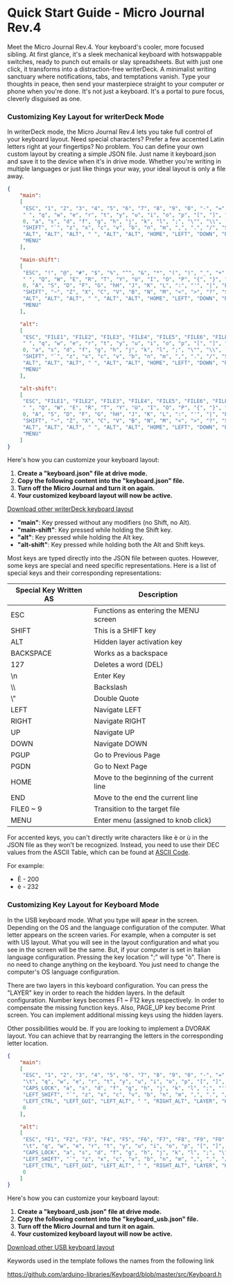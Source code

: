# Quick Start Guide - Micro Journal Rev.4

Meet the Micro Journal Rev.4. Your keyboard's cooler, more focused sibling. At first glance, it's a sleek mechanical keyboard with hotswappable switches, ready to punch out emails or slay spreadsheets. But with just one click, it transforms into a distraction-free writerDeck. A minimalist writing sanctuary where notifications, tabs, and temptations vanish. Type your thoughts in peace, then send your masterpiece straight to your computer or phone when you're done. It's not just a keyboard. It's a portal to pure focus, cleverly disguised as one.


### Customizing Key Layout for writerDeck Mode

In writerDeck mode, the Micro Journal Rev.4 lets you take full control of your keyboard layout. Need special characters? Prefer a few accented Latin letters right at your fingertips? No problem. You can define your own custom layout by creating a simple JSON file. Just name it keyboard.json and save it to the device when it's in drive mode. Whether you're writing in multiple languages or just like things your way, your ideal layout is only a file away.




```json
{
    "main": 
    [
     "ESC", "1", "2", "3", "4", "5", "6", "7", "8", "9", "0", "-", "=", "BACKSPACE", "DEL",
     " ", "q", "w", "e", "r", "t", "y", "u", "i", "o", "p", "[", "]", "\n", "PGUP",
     0, "a", "s", "d", "f", "g", "h", "j", "k", "l", ";", "\"", "\\", "PGDN",
     "SHIFT", "`", "z", "x", "c", "v", "b", "n", "m", ",", ".", "/", "SHIFT", "UP", "END",
     "ALT", "ALT", "ALT", " ", "ALT", "ALT", "HOME", "LEFT", "DOWN", "RIGHT",
     "MENU"
    ],

    "main-shift": 
    [
     "ESC", "!", "@", "#", "$", "%", "^", "&", "*", "(", ")", "_", "+", "BACKSPACE", "DEL",
     " ", "Q", "W", "E", "R", "T", "Y", "U", "I", "O", "P", "{", "}", "\n", "PGUP",
     0, "A", "S", "D", "F", "G", "hH", "J", "K", "L", ":", "'", "|", "PGDN",
     "SHIFT", "~", "Z", "X", "C", "V", "B", "N", "M", "<", ">", "?", "SHIFT", "UP", "END",
     "ALT", "ALT", "ALT", " ", "ALT", "ALT", "HOME", "LEFT", "DOWN", "RIGHT",
     "MENU"
    ],

    "alt": 
    [
     "ESC", "FILE1", "FILE2", "FILE3", "FILE4", "FILE5", "FILE6", "FILE7", "FILE8", "FILE9", "FILE0", "-", "=", "BACKSPACE", "DEL",
     " ", "q", "w", "e", "r", "t", "y", "u", "i", "o", "p", "[", "]", "\n", "PGUP",
     0, "a", "s", "d", "f", "g", "h", "j", "k", "l", ";", "\"", "\\", "PGDN",
     "SHIFT", "`", "z", "x", "c", "v", "b", "n", "m", ",", ".", "/", "SHIFT", "UP", "END",
     "ALT", "ALT", "ALT", " ", "ALT", "ALT", "HOME", "LEFT", "DOWN", "RIGHT",
     "MENU"
    ],

    "alt-shift": 
    [
     "ESC", "FILE1", "FILE2", "FILE3", "FILE4", "FILE5", "FILE6", "FILE7", "FILE8", "FILE9", "FILE0", "-", "=", "BACKSPACE", "DEL",
     " ", "Q", "W", "E", "R", "T", "Y", "U", "I", "O", "P", "{", "}", "\n", "PGUP",
     0, "A", "S", "D", "F", "G", "hH", "J", "K", "L", ":", "'", "|", "PGDN",
     "SHIFT", "~", "Z", "X", "C", "V", "B", "N", "M", "<", ">", "?", "SHIFT", "UP", "END",
     "ALT", "ALT", "ALT", " ", "ALT", "ALT", "HOME", "LEFT", "DOWN", "RIGHT",
     "MENU"
    ]
}
```

Here's how you can customize your keyboard layout:

1. **Create a "keyboard.json" file at drive mode.**
2. **Copy the following content into the "keyboard.json" file.**
3. **Turn off the Micro Journal and turn it on again.**
4. **Your customized keyboard layout will now be active.**


[Download other writerDeck keyboard layout](https://github.com/unkyulee/micro-journal/tree/main/micro-journal-rev-4-revamp/keyboard_template)

- **"main"**: Key pressed without any modifiers (no Shift, no Alt).
- **"main-shift"**: Key pressed while holding the Shift key.
- **"alt"**: Key pressed while holding the Alt key.
- **"alt-shift"**: Key pressed while holding both the Alt and Shift keys.

Most keys are typed directly into the JSON file between quotes. However, some keys are special and need specific representations. Here is a list of special keys and their corresponding representations:

| Special Key Written AS | Description                               |
| ---------------------- | ----------------------------------------- |
| ESC                    | Functions as entering the MENU screen     |
| SHIFT                  | This is a SHIFT key                       |
| ALT                    | Hidden layer activation key               |
| BACKSPACE              | Works as a backspace                      |
| 127                    | Deletes a word (DEL)                      |
| \n                     | Enter Key                                 |
| \\\\                   | Backslash                                 |
| \\"                    | Double Quote                              |
| LEFT                   | Navigate LEFT                             |
| RIGHT                  | Navigate RIGHT                            |
| UP                     | Navigate UP                               |
| DOWN                   | Navigate DOWN                             |
| PGUP                   | Go to Previous Page                       |
| PGDN                   | Go to Next Page                           |
| HOME                   | Move to the beginning of the current line |
| END                    | Move to the end the current line          |
| FILE0 ~ 9              | Transition to the target file             |
| MENU                   | Enter menu (assigned to knob click)       |

For accented keys, you can't directly write characters like è or ù in the JSON file as they won’t be recognized. Instead, you need to use their DEC values from the ASCII Table, which can be found at [ASCII Code](https://www.ascii-code.com/).

For example:
- È - 200
- è - 232



### Customizing Key Layout for Keyboard Mode

In the USB keyboard mode. What you type will apear in the screen. Depending on the OS and the language configuration of the computer. What letter appears on the screen varies. For example, when a computer is set with US layout. What you will see in the layout configuration and what you see in the screen will be the same. But, if your computer is set in Italian language configuration. Pressing the key location ";" will type "ò". There is no need to change anything on the keyboard. You just need to change the computer's OS language configuration. 

There are two layers in this keyboard configuration. You can press the "LAYER" key in order to reach the hidden layers. In the default configuration. Number keys becomes F1 ~ F12 keys respectively. In order to compensate the missing function keys. Also, PAGE_UP key become Print screen. You can implement additional missing keys using the hidden layers. 

Other possibilities would be. If you are looking to implement a DVORAK layout. You can achieve that by rearranging the letters in the corresponding letter location.  


```json
{
    "main": 
    [
     "ESC", "1", "2", "3", "4", "5", "6", "7", "8", "9", "0", "-", "=", "\b", "DELETE",
     "\t", "q", "w", "e", "r", "t", "y", "u", "i", "o", "p", "[", "]", "\n", "PAGE_UP",
     "CAPS_LOCK", "a", "s", "d", "f", "g", "h", "j", "k", "l", ";", "'", "\\", "PAGE_DOWN",
     "LEFT_SHIFT", "`", "z", "x", "c", "v", "b", "n", "m", ",", ".", "/", "LEFT_SHIFT", "UP_ARROW", "END",
     "LEFT_CTRL", "LEFT_GUI", "LEFT_ALT", " ", "RIGHT_ALT", "LAYER", "HOME", "LEFT_ARROW", "DOWN_ARROW", "RIGHT_ARROW",
     0
    ],

    "alt": 
    [
     "ESC", "F1", "F2", "F3", "F4", "F5", "F6", "F7", "F8", "F9", "F0", "F11", "F12", "\b", "DELETE",
     "\t", "q", "w", "e", "r", "t", "y", "u", "i", "o", "p", "[", "]", "\n", "PRINT_SCREEN",
     "CAPS_LOCK", "a", "s", "d", "f", "g", "h", "j", "k", "l", ";", "\"", "\\", "PAGE_DOWN",
     "LEFT_SHIFT", "`", "z", "x", "c", "v", "b", "n", "m", ",", ".", "/", "LEFT_SHIFT", "UP_ARROW", "END",
     "LEFT_CTRL", "LEFT_GUI", "LEFT_ALT", " ", "RIGHT_ALT", "LAYER", "HOME", "LEFT_ARROW", "DOWN_ARROW", "RIGHT_ARROW",
     0
    ]
}
```

Here's how you can customize your keyboard layout:

1. **Create a "keyboard_usb.json" file at drive mode.**
2. **Copy the following content into the "keyboard_usb.json" file.**
3. **Turn off the Micro Journal and turn it on again.**
4. **Your customized keyboard layout will now be active.**

[Download other USB keyboard layout](https://github.com/unkyulee/micro-journal/tree/main/micro-journal-rev-4-revamp/keyboard_usb_template)

Keywords used in the template follows the names from the following link

https://github.com/arduino-libraries/Keyboard/blob/master/src/Keyboard.h

 